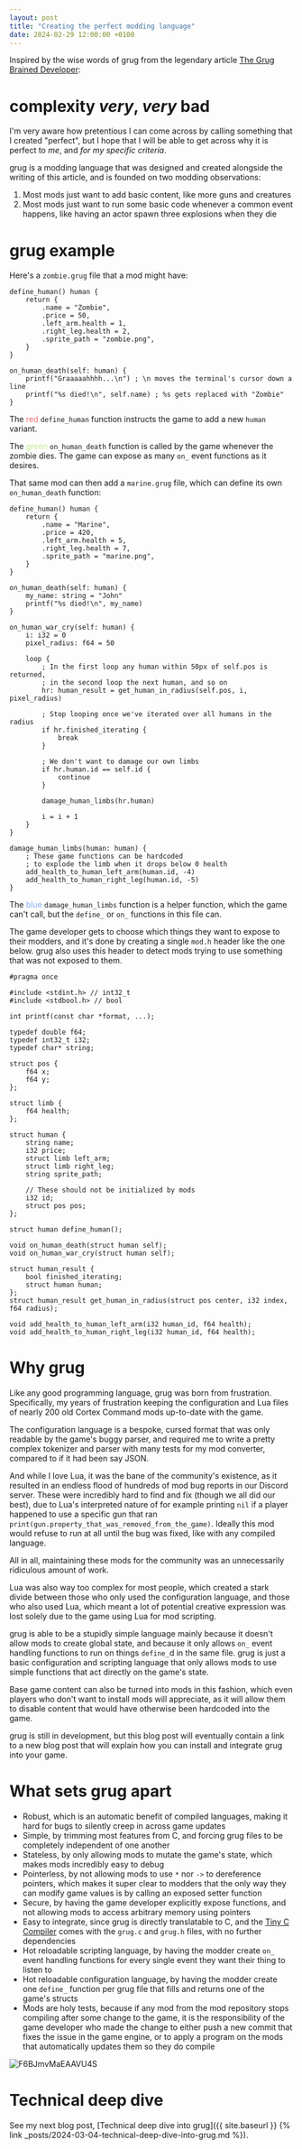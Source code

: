 ```yaml
---
layout: post
title: "Creating the perfect modding language"
date: 2024-02-29 12:00:00 +0100
---
```


Inspired by the wise words of grug from the legendary article [The Grug Brained Developer](https://grugbrain.dev/):

# complexity _very_, _very_ bad

I'm very aware how pretentious I can come across by calling something that I created "perfect", but I hope that I will be able to get across why it is perfect to _me_, and _for my specific criteria_.

grug is a modding language that was designed and created alongside the writing of this article, and is founded on two modding observations:

1. Most mods just want to add basic content, like more guns and creatures
2. Most mods just want to run some basic code whenever a common event happens, like having an actor spawn three explosions when they die

# grug example

Here's a `zombie.grug` file that a mod might have:

```grug
define_human() human {
	return {
		.name = "Zombie",
		.price = 50,
		.left_arm.health = 1,
		.right_leg.health = 2,
		.sprite_path = "zombie.png",
	}
}

on_human_death(self: human) {
	printf("Graaaaahhhh...\n") ; \n moves the terminal's cursor down a line
	printf("%s died!\n", self.name) ; %s gets replaced with "Zombie"
}
```

The <span style="color:#f07178">red</span> `define_human` function instructs the game to add a new `human` variant.

The <span style="color:#C3E88D">green</span> `on_human_death` function is called by the game whenever the zombie dies. The game can expose as many `on_` event functions as it desires.

That same mod can then add a `marine.grug` file, which can define its own `on_human_death` function:

```grug
define_human() human {
	return {
		.name = "Marine",
		.price = 420,
		.left_arm.health = 5,
		.right_leg.health = 7,
		.sprite_path = "marine.png",
	}
}

on_human_death(self: human) {
	my_name: string = "John"
	printf("%s died!\n", my_name)
}

on_human_war_cry(self: human) {
	i: i32 = 0
	pixel_radius: f64 = 50

	loop {
		; In the first loop any human within 50px of self.pos is returned,
		; in the second loop the next human, and so on
		hr: human_result = get_human_in_radius(self.pos, i, pixel_radius)

		; Stop looping once we've iterated over all humans in the radius
		if hr.finished_iterating {
			break
		}

		; We don't want to damage our own limbs
		if hr.human.id == self.id {
			continue
		}

		damage_human_limbs(hr.human)

		i = i + 1
	}
}

damage_human_limbs(human: human) {
	; These game functions can be hardcoded
	; to explode the limb when it drops below 0 health
	add_health_to_human_left_arm(human.id, -4)
	add_health_to_human_right_leg(human.id, -5)
}
```

The <span style="color:#82AAFF">blue</span> `damage_human_limbs` function is a helper function, which the game can't call, but the `define_` or `on_` functions in this file can.

The game developer gets to choose which things they want to expose to their modders, and it's done by creating a single `mod.h` header like the one below. grug also uses this header to detect mods trying to use something that was not exposed to them.

```bettercpp
#pragma once

#include <stdint.h> // int32_t
#include <stdbool.h> // bool

int printf(const char *format, ...);

typedef double f64;
typedef int32_t i32;
typedef char* string;

struct pos {
	f64 x;
	f64 y;
};

struct limb {
	f64 health;
};

struct human {
	string name;
	i32 price;
	struct limb left_arm;
	struct limb right_leg;
	string sprite_path;

	// These should not be initialized by mods
	i32 id;
	struct pos pos;
};

struct human define_human();

void on_human_death(struct human self);
void on_human_war_cry(struct human self);

struct human_result {
	bool finished_iterating;
	struct human human;
};
struct human_result get_human_in_radius(struct pos center, i32 index, f64 radius);

void add_health_to_human_left_arm(i32 human_id, f64 health);
void add_health_to_human_right_leg(i32 human_id, f64 health);
```

# Why grug

Like any good programming language, grug was born from frustration. Specifically, my years of frustration keeping the configuration and Lua files of nearly 200 old Cortex Command mods up-to-date with the game.

The configuration language is a bespoke, cursed format that was only readable by the game's buggy parser, and required me to write a pretty complex tokenizer and parser with many tests for my mod converter, compared to if it had been say JSON.

And while I love Lua, it was the bane of the community's existence, as it resulted in an endless flood of hundreds of mod bug reports in our Discord server. These were incredibly hard to find and fix (though we all did our best), due to Lua's interpreted nature of for example printing `nil` if a player happened to use a specific gun that ran `print(gun.property_that_was_removed_from_the_game)`. Ideally this mod would refuse to run at all until the bug was fixed, like with any compiled language.

All in all, maintaining these mods for the community was an unnecessarily ridiculous amount of work.

Lua was also way too complex for most people, which created a stark divide between those who only used the configuration language, and those who also used Lua, which meant a lot of potential creative expression was lost solely due to the game using Lua for mod scripting.

grug is able to be a stupidly simple language mainly because it doesn't allow mods to create global state, and because it only allows `on_` event handling functions to run on things `define_`d in the same file. grug is just a basic configuration and scripting language that only allows mods to use simple functions that act directly on the game's state.

Base game content can also be turned into mods in this fashion, which even players who don't want to install mods will appreciate, as it will allow them to disable content that would have otherwise been hardcoded into the game.

grug is still in development, but this blog post will eventually contain a link to a new blog post that will explain how you can install and integrate grug into your game.

# What sets grug apart

- Robust, which is an automatic benefit of compiled languages, making it hard for bugs to silently creep in across game updates
- Simple, by trimming most features from C, and forcing grug files to be completely independent of one another
- Stateless, by only allowing mods to mutate the game's state, which makes mods incredibly easy to debug
- Pointerless, by not allowing mods to use `*` nor `->` to dereference pointers, which makes it super clear to modders that the only way they can modify game values is by calling an exposed setter function
- Secure, by having the game developer explicitly expose functions, and not allowing mods to access arbitrary memory using pointers
- Easy to integrate, since grug is directly translatable to C, and the [Tiny C Compiler](https://en.wikipedia.org/wiki/Tiny_C_Compiler) comes with the `grug.c` and `grug.h` files, with no further dependencies
- Hot reloadable scripting language, by having the modder create `on_` event handling functions for every single event they want their thing to listen to
- Hot reloadable configuration language, by having the modder create one `define_` function per grug file that fills and returns one of the game's structs
- Mods are holy tests, because if any mod from the mod repository stops compiling after some change to the game, it is the responsibility of the game developer who made the change to either push a new commit that fixes the issue in the game engine, or to apply a program on the mods that automatically updates them so they do compile

![F6BJmvMaEAAVU4S](https://github.com/MyNameIsTrez/MyNameIsTrez.github.io/assets/32989873/8af20dd2-6ed2-4c0d-8e16-62397597283c)

# Technical deep dive

See my next blog post, [Technical deep dive into grug]({{ site.baseurl }} {% link _posts/2024-03-04-technical-deep-dive-into-grug.md %}).
